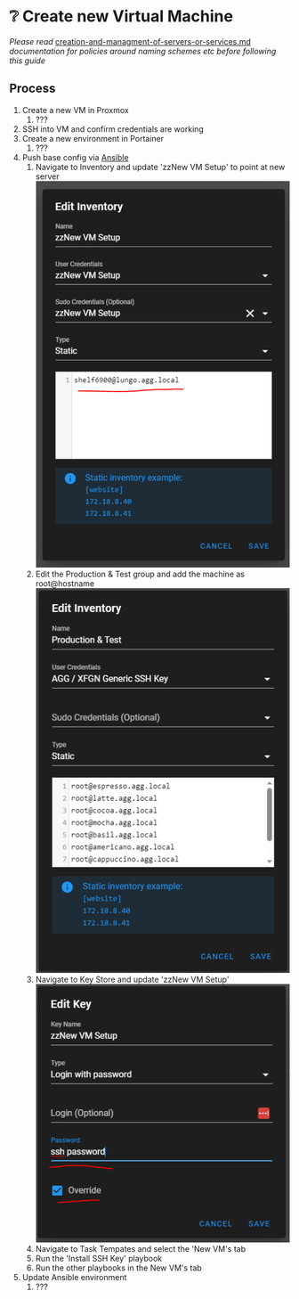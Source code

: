 # ❔ Create new Virtual Machine

_Please read_ [creation-and-managment-of-servers-or-services.md](../policies-and-procedures/creation-and-managment-of-servers-or-services.md "mention") _documentation for policies around naming schemes etc before following this guide_

## Process

1. Create a new VM in Proxmox
   1. ???
2. SSH into VM and confirm credentials are working
3. Create a new environment in Portainer
   1. ???
4. Push base config via [Ansible](https://ansible.xfgn.dev/project/1/inventory)
   1. Navigate to Inventory and update 'zzNew VM Setup' to point at new server\
      ![](<../.gitbook/assets/image (27).png>)
   2. Edit the Production & Test group and add the machine as root@hostname\
      ![](<../.gitbook/assets/image (7).png>)
   3. Navigate to Key Store and update 'zzNew VM Setup'\
      ![](<../.gitbook/assets/image (30).png>)
   4. Navigate to Task Tempates and select the 'New VM's tab
   5. Run the 'Install SSH Key' playbook
   6. Run the other playbooks in the New VM's tab
5. Update Ansible environment
   1. ???
